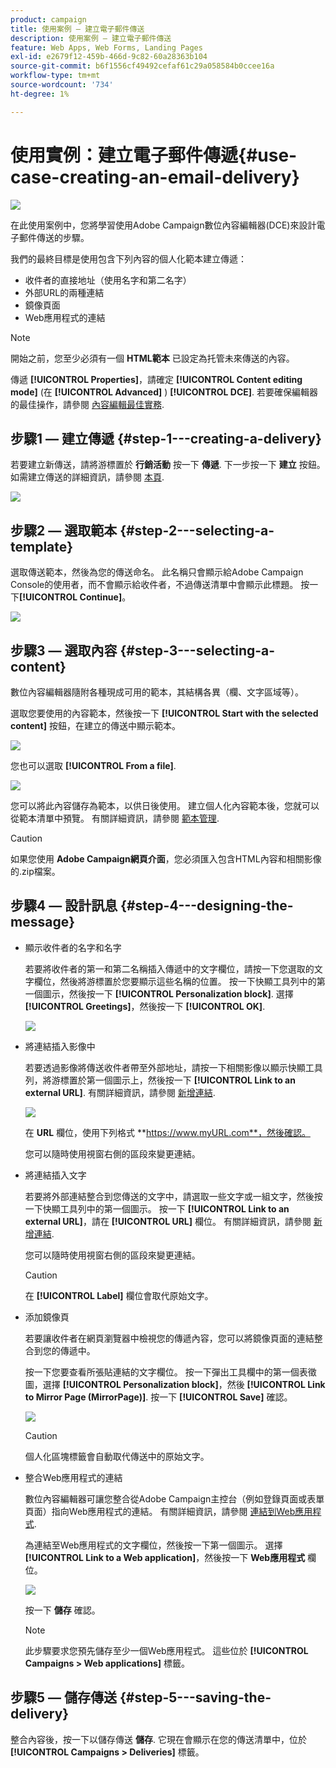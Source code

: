 ```yaml
---
product: campaign
title: 使用案例 — 建立電子郵件傳送
description: 使用案例 — 建立電子郵件傳送
feature: Web Apps, Web Forms, Landing Pages
exl-id: e2679f12-459b-466d-9c82-60a28363b104
source-git-commit: b6f1556cf49492cefaf61c29a058584b0ccee16a
workflow-type: tm+mt
source-wordcount: '734'
ht-degree: 1%

---
```


# 使用實例：建立電子郵件傳遞{#use-case-creating-an-email-delivery}

![](../../assets/common.svg)

在此使用案例中，您將學習使用Adobe Campaign數位內容編輯器(DCE)來設計電子郵件傳送的步驟。

我們的最終目標是使用包含下列內容的個人化範本建立傳遞：

* 收件者的直接地址（使用名字和第二名字）
* 外部URL的兩種連結
* 鏡像頁面
* Web應用程式的連結

>[!NOTE]
>
>開始之前，您至少必須有一個 **HTML範本** 已設定為托管未來傳送的內容。
>
>傳遞 **[!UICONTROL Properties]**，請確定 **[!UICONTROL Content editing mode]** (在 **[!UICONTROL Advanced]** ) **[!UICONTROL DCE]**. 若要確保編輯器的最佳操作，請參閱 [內容編輯最佳實務](content-editing-best-practices.md).

## 步驟1 — 建立傳遞 {#step-1---creating-a-delivery}

若要建立新傳送，請將游標置於 **行銷活動** 按一下 **傳遞**. 下一步按一下 **建立** 按鈕。 如需建立傳送的詳細資訊，請參閱 [本頁](../../delivery/using/about-email-channel.md).

![](assets/delivery_step_1.png)

## 步驟2 — 選取範本 {#step-2---selecting-a-template}

選取傳送範本，然後為您的傳送命名。 此名稱只會顯示給Adobe Campaign Console的使用者，而不會顯示給收件者，不過傳送清單中會顯示此標題。 按一下&#x200B;**[!UICONTROL Continue]**。

![](assets/dce_delivery_model.png)

## 步驟3 — 選取內容 {#step-3---selecting-a-content}

數位內容編輯器隨附各種現成可用的範本，其結構各異（欄、文字區域等）。

選取您要使用的內容範本，然後按一下 **[!UICONTROL Start with the selected content]** 按鈕，在建立的傳送中顯示範本。

![](assets/dce_select_model.png)

您也可以選取 **[!UICONTROL From a file]**.

![](assets/dce_select_from_file_template.png)

您可以將此內容儲存為範本，以供日後使用。 建立個人化內容範本後，您就可以從範本清單中預覽。 有關詳細資訊，請參閱 [範本管理](template-management.md).

>[!CAUTION]
>
>如果您使用 **Adobe Campaign網頁介面**，您必須匯入包含HTML內容和相關影像的.zip檔案。

## 步驟4 — 設計訊息 {#step-4---designing-the-message}

* 顯示收件者的名字和名字

   若要將收件者的第一和第二名稱插入傳遞中的文字欄位，請按一下您選取的文字欄位，然後將游標置於您要顯示這些名稱的位置。 按一下快顯工具列中的第一個圖示，然後按一下 **[!UICONTROL Personalization block]**. 選擇 **[!UICONTROL Greetings]**，然後按一下 **[!UICONTROL OK]**.

   ![](assets/dce_personalizationblock_greetings.png)

* 將連結插入影像中

   若要透過影像將傳送收件者帶至外部地址，請按一下相關影像以顯示快顯工具列，將游標置於第一個圖示上，然後按一下 **[!UICONTROL Link to an external URL]**. 有關詳細資訊，請參閱 [新增連結](editing-content.md#adding-a-link).

   ![](assets/dce_externalpage.png)

   在 **URL** 欄位，使用下列格式 **https://www.myURL.com**，然後確認。

   您可以隨時使用視窗右側的區段來變更連結。

* 將連結插入文字

   若要將外部連結整合到您傳送的文字中，請選取一些文字或一組文字，然後按一下快顯工具列中的第一個圖示。 按一下 **[!UICONTROL Link to an external URL]**，請在 **[!UICONTROL URL]** 欄位。 有關詳細資訊，請參閱 [新增連結](editing-content.md#adding-a-link).

   您可以隨時使用視窗右側的區段來變更連結。

   >[!CAUTION]
   >
   >在 **[!UICONTROL Label]** 欄位會取代原始文字。

* 添加鏡像頁

   若要讓收件者在網頁瀏覽器中檢視您的傳遞內容，您可以將鏡像頁面的連結整合到您的傳遞中。

   按一下您要查看所張貼連結的文字欄位。 按一下彈出工具欄中的第一個表徵圖，選擇 **[!UICONTROL Personalization block]**，然後 **[!UICONTROL Link to Mirror Page (MirrorPage)]**. 按一下 **[!UICONTROL Save]** 確認。

   ![](assets/dce_mirrorpage.png)

   >[!CAUTION]
   >
   >個人化區塊標籤會自動取代傳送中的原始文字。

* 整合Web應用程式的連結

   數位內容編輯器可讓您整合從Adobe Campaign主控台（例如登錄頁面或表單頁面）指向Web應用程式的連結。 有關詳細資訊，請參閱 [連結到Web應用程式](editing-content.md#link-to-a-web-application).

   為連結至Web應用程式的文字欄位，然後按一下第一個圖示。 選擇 **[!UICONTROL Link to a Web application]**，然後按一下 **Web應用程式** 欄位。

   ![](assets/dce_webapp.png)

   按一下 **儲存** 確認。

   >[!NOTE]
   >
   >此步驟要求您預先儲存至少一個Web應用程式。 這些位於 **[!UICONTROL Campaigns > Web applications]** 標籤。

## 步驟5 — 儲存傳送 {#step-5---saving-the-delivery}

整合內容後，按一下以儲存傳送 **儲存**. 它現在會顯示在您的傳送清單中，位於 **[!UICONTROL Campaigns > Deliveries]** 標籤。
